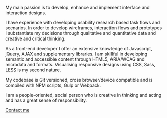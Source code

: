 My main passion is to develop, enhance and implement interface and interaction
designs.

I have experience with developing usability research based task flows and
scenarios. In order to develop wireframes, interaction flows and prototypes I
substantiate my decisions through qualitative and quantitative data and creative
and critical thinking.

As a front-end developer I offer an extensive knowledge of Javascript, jQuery,
AJAX and supplementary libraries. I am skillful in developing semantic and
accessible content through HTML5, ARIA/WCAG and microdata and formats.
Visualising responsive designs using CSS, Sass, LESS is my second nature.

My codebase is Git versioned, cross browser/device compatible and is compiled
with NPM scripts, Gulp or Webpack.

I am a people-oriented, social person who is creative in thinking and acting and
has a great sense of responsibility.

[Contact me](#about-personal-information)
